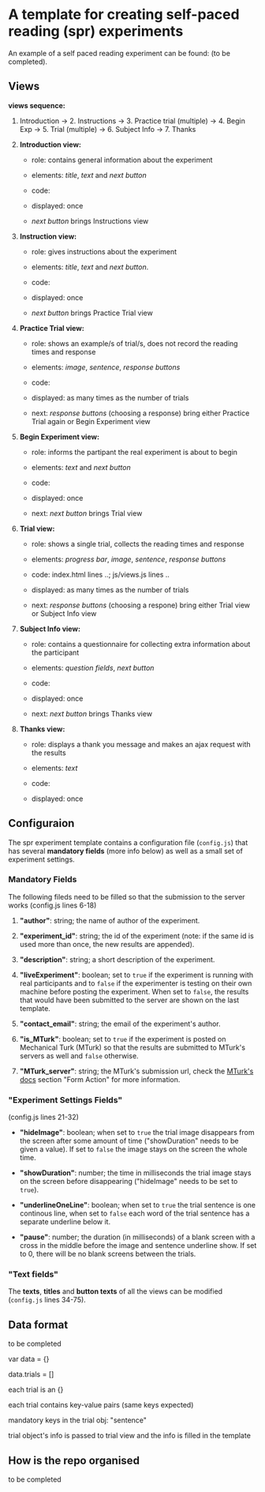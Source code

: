 # A template for creating self-paced reading (spr) experiments

An example of a self paced reading experiment can be found: (to be completed).


## Views


**views sequence:**

1. Introduction -> 2. Instructions -> 3. Practice trial (multiple) -> 4. Begin Exp -> 5. Trial (multiple) -> 6. Subject Info -> 7. Thanks



1. **Introduction view:**

	+ role: contains general information about the experiment

	+ elements: *title*, *text* and *next button*

	+ code: 

	+ displayed: once

	+ *next button* brings Instructions view



2. **Instruction view:**

	+ role: gives instructions about the experiment

	+ elements: *title*, *text* and *next button*.

	+ code:

	+ displayed: once

	+ *next button* brings Practice Trial view



3. **Practice Trial view:**

	+ role: shows an example/s of trial/s, does not record the reading times and response

	+ elements: *image*, *sentence*, *response buttons*

	+ code: 

	+ displayed: as many times as the number of trials

	+ next: *response buttons* (choosing a response) bring either Practice Trial again or Begin Experiment view



4. **Begin Experiment view:**

	+ role: informs the partipant the real experiment is about to begin

	+ elements: *text* and *next button*

	+ code:

	+ displayed: once

	+ next: *next button* brings Trial view



5. **Trial view:**
	
	+ role: shows a single trial, collects the reading times and response

	+ elements: *progress bar*, *image*, *sentence*, *response buttons*

	+ code: index.html lines ..; js/views.js lines ..

	+ displayed: as many times as the number of trials

	+ next: *response buttons* (choosing a respone) bring either Trial view or Subject Info view



6. **Subject Info view:**

	+ role: contains a questionnaire for collecting extra information about the participant

	+ elements: *question fields*, *next button*

	+ code:

	+ displayed: once

	+ next: *next button* brings Thanks view



7. **Thanks view:**

	+ role: displays a thank you message and makes an ajax request with the results

	+ elements: *text*

	+ code:

	+ displayed: once



## Configuraion

The spr experiment template contains a configuration file (`config.js`) that has several **mandatory fields** (more info below) as well as a small set of experiment settings.


### **Mandatory Fields**

The following fileds need to be filled so that the submission to the server works (config.js lines 6-18)

1. **"author"**: string; the name of author of the experiment.

2. **"experiment_id"**: string; the id of the experiment (note: if the same id is used more than once, the new results are appended).

3. **"description"**: string; a short description of the experiment.

4. **"liveExperiment"**: boolean; set to `true` if the experiment is running with real participants and to `false` if the experimenter is testing on their own machine before posting the experiment. When set to `false`, the results that would have been submitted to the server are shown on the last template.

5. **"contact_email"**: string; the email of the experiment's author.

6. **"is_MTurk"**: boolean; set to `true` if the experiment is posted on Mechanical Turk (MTurk) so that the results are submitted to MTurk's servers as well and `false` otherwise.

7. **"MTurk_server"**: string; the MTurk's submission url, check the [MTurk's docs](https://docs.aws.amazon.com/AWSMechTurk/latest/AWSMturkAPI/ApiReference_ExternalQuestionArticle.html) section "Form Action" for more information.


### **"Experiment Settings Fields"**

(config.js lines 21-32)

+ **"hideImage"**: boolean; when set to `true` the trial image disappears from the screen after some amount of time ("showDuration" needs to be given a value). If set to `false` the image stays on the screen the whole time.

+ **"showDuration"**: number; the time in milliseconds the trial image stays on the screen before disappearing ("hideImage" needs to be set to `true`).

+ **"underlineOneLine"**: boolean; when set to `true` the trial sentence is one continous line, when set to `false` each word of the trial sentence has a separate underline below it.

+ **"pause"**: number; the duration (in milliseconds) of a blank screen with a cross in the middle before the image and sentence underline show. If set to 0, there will be no blank screens between the trials. 


### **"Text fields"**

The **texts**, **titles** and **button texts** of all the views can be modified (`config.js` lines 34-75).



## Data format

to be completed

var data = {}

data.trials = []

each trial is an {}

each trial contains key-value pairs (same keys expected)

mandatory keys in the trial obj: "sentence"

trial object's info is passed to trial view and the info is filled in the template


## How is the repo organised

to be completed
